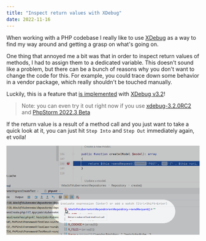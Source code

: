 ```yaml
---
title: "Inspect return values with XDebug"
date: 2022-11-16
---
```


When working with a PHP codebase I really like to use [XDebug](https://xdebug.org/) as a way to find my way around and getting a grasp on what's going on.

One thing that annoyed me a bit was that in order to inspect return values of methods, I had to assign them to a dedicated variable.
This doesn't sound like a problem, but there can be a bunch of reasons why you don't want to change the code for this. For example, you could trace down some behavior in a vendor package, which really shouldn't be touched manually.

Luckily, this is a feature that [is implemented](https://twitter.com/derickr/status/1521889260202307586) with [XDebug v3.2](https://bugs.xdebug.org/bug_view_page.php?bug_id=00002087)! 

> Note: you can even try it out right now if you use [xdebug-3.2.0RC2](https://github.com/xdebug/xdebug/releases/tag/3.2.0RC2) and [PhpStorm 2022.3 Beta](https://blog.jetbrains.com/phpstorm/2022/11/phpstorm-2022-3-early-access-5/#Return_value_debugging_with_Xdebug)

If the return value is a result of a method call and you just want to take a quick look at it, you can just hit `Step Into` and `Step Out` immediately again, et voila!

![A screenshot of inspecting the return value of last method call in PHPStorm](../assets/2022-11-16-xdebug-A.png)

